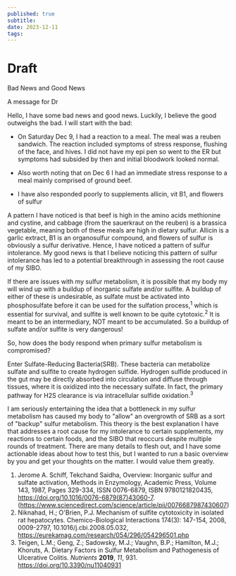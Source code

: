```yaml
---
published: true
subtitle: 
date: 2023-12-11
tags: 
---
```


#  Draft
Bad News and Good News

A message for Dr

Hello, I have some bad news and good news. Luckily, I believe the good outweighs the bad. I will start with the bad:

- On Saturday Dec 9, I had a reaction to a meal. The meal was a reuben sandwich. The reaction included symptoms of stress response, flushing of the face, and hives. I did not have my epi pen so went to the ER but symptoms had subsided by then and initial bloodwork looked normal.

- Also worth noting that on Dec 6 I had an immediate stress response to a meal mainly comprised of ground beef.

- I have also responded poorly to supplements allicin, vit B1, and flowers of sulfur

A pattern I have noticed is that beef is high in the amino acids methionine and cystine, and cabbage (from the sauerkraut on the reuben) is a brassica vegetable, meaning both of these meals are high in dietary sulfur. Allicin is a garlic extract, B1 is an organosulfur compound, and flowers of sulfur is obviously a sulfur derivative. Hence, I have noticed a pattern of sulfur intolerance. My good news is that I believe noticing this pattern of sulfur intolerance has led to a potential breakthrough in assessing the root cause of my SIBO. 

If there are issues with my sulfur metabolism, it is possible that my body my will wind up with a buildup of inorganic sulfate and/or sulfite. A buildup of either of these is undesirable, as sulfate must be activated into phosphosulfate before it can be used for the sulfation process,<sup>1</sup> which is essential for survival, and sulfite is well known to be quite cytotoxic.<sup>2</sup> It is meant to be an intermediary, NOT meant to be accumulated. So a buildup of sulfate and/or sulfite is very dangerous!

So, how does the body respond when primary sulfur metabolism is compromised?

Enter Sulfate-Reducing Bacteria(SRB). These bacteria can metabolize sulfate and sulfite to create hydrogen sulfide. Hydrogen sulfide produced in the gut may be directly absorbed into circulation and diffuse through tissues, where it is oxidized into the necessary sulfate. In fact, the primary pathway for H2S clearance is via intracellular sulfide oxidation.<sup>3</sup>

I am seriously entertaining the idea that a bottleneck in my sulfur metabolism has caused my body to "allow" an overgrowth of SRB as a sort of "backup" sulfur metabolism. This theory is the best explanation I have that addresses a root cause for my intolerance to certain supplements, my reactions to certain foods, and the SIBO that reoccurs despite multiple rounds of treatment. There are many details to flesh out, and I have some actionable ideas about how to test this, but I wanted to run a basic overview by you and get your thoughts on the matter. I would value them greatly.

1. Jerome A. Schiff, Tekchand Saidha, Overview: Inorganic sulfur and sulfate activation, Methods in Enzymology, Academic Press, Volume 143, 1987, Pages 329-334, ISSN 0076-6879, ISBN 9780121820435, https://doi.org/10.1016/0076-6879(87)43060-7. (https://www.sciencedirect.com/science/article/pii/0076687987430607)
2. Niknahad, H.; O&apos;Brien, P.J. Mechanism of sulfite cytotoxicity in isolated rat hepatocytes. Chemico-Biological Interactions 174(3): 147-154, 2008, 0009-2797, 10.1016/j.cbi.2008.05.032, https://eurekamag.com/research/054/296/054296501.php
3. Teigen, L.M.; Geng, Z.; Sadowsky, M.J.; Vaughn, B.P.; Hamilton, M.J.; Khoruts, A. Dietary Factors in Sulfur Metabolism and Pathogenesis of Ulcerative Colitis. _Nutrients_ **2019**, _11_, 931. https://doi.org/10.3390/nu11040931